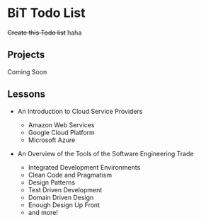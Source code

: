 # BiT Todo List 

~~Create this Todo list~~ haha

## Projects

Coming Soon

## Lessons


- An Introduction to Cloud Service Providers 
    - Amazon Web Services 
    - Google Cloud Platform
    - Microsoft Azure


- An Overview of the Tools of the Software Engineering Trade 
    - Integrated Development Environments
    - Clean Code and Pragmatism
    - Design Patterns
    - Test Driven Development
    - Domain Driven Design
    - Enough Design Up Front
    - and more!
    
